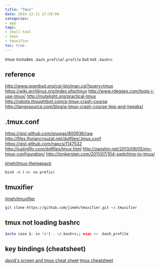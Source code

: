 ```yaml
---
title: "Tmux"
date: 2014-12-11 17:59:04
categories:
- app
tags:
- shell-tool
- tmux
- tmuxifier
toc: true
---
```


tmux includes `.bash_profile`/`.profile` but not `.bashrc`

## reference

http://www.openbsd.org/cgi-bin/man.cgi?query=tmux
https://wiki.archlinux.org/index.php/tmux
http://www.rdegges.com/tools-i-use-tmux/
http://mutelight.org/practical-tmux
http://robots.thoughtbot.com/a-tmux-crash-course
http://tangosource.com/blog/a-tmux-crash-course-tips-and-tweaks/

## .tmux.conf

https://gist.github.com/snuggs/800936/raw
http://files.floriancrouzat.net/dotfiles/.tmux.conf
https://gist.github.com/napcs/1147532
http://justinlilly.com/dotfiles/tmux.html
http://zanshin.net/2013/09/05/my-tmux-configuration/
http://tonkersten.com/2011/07/104-switching-to-tmux/

[jimeh/tmux-themepack](https://github.com/jimeh/tmux-themepack)

`bind -n (-n: no prefix)`

## tmuxifier

[jimeh/tmuxifier](https://github.com/jimeh/tmuxifier)

```sh
git clone https://github.com/jimeh/tmuxifier.git ~/.tmuxifier
```

## tmux not loading bashrc 

```sh
$echo case $- in *i*) . ~/.bashrc;; esac >> .bash_profile 
```

## key bindings (cheatsheet)

[dayid's screen and tmux cheat sheet](http://www.dayid.org/os/notes/tm.html)
[tmux cheatsheet](https://gist.github.com/andreyvit/2921703)
